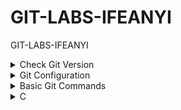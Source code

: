 # GIT-LABS-IFEANYI

GIT-LABS-IFEANYI

<details>
  <summary>Check Git Version</summary>

```sh
git -v
```

</details>

<details>
  <summary>Git Configuration</summary>

### To setup git global settings:

```sh
git config --global user.name "Your Name"
git config --global user.email "your.email@example.com"
```

### To view git settings:

```sh
git config --global --list
```

```sh
git config --list --show-origin
```

</details>

<details>
  <summary>Basic Git Commands</summary>

### Git Init

```sh
git init
git status
```

### Git Add (Untracked to Staged)

```sh
git add {Filename}
git add -A
git add .
```

### Git Restore (Staged to Untracked)

```sh
git restore {Filename}
git restore --staged {Filename}
```

### Git Commit (Staged to Tracked)

```sh
git commit -m "{commit Message}"
git commit -am "{commit Message}"
```

### Git Log History

```sh
git log
git log --oneline
```

### Git Push

```sh
git push
```

</details>

<details>
  <summary>C</summary>

### C

```sh
n
```

### C

```sh
n
```

### C

```sh
n
```

</details>
